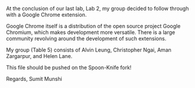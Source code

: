 At the conclusion of our last lab, Lab 2, my group decided to follow through with a Google Chrome extension.

Google Chrome itself is a distribution of the open source project Google Chromium, which makes development more versatile.
There is a large community revolving around the development of such extensions.

My group (Table 5) consists of Alvin Leung, Christopher Ngai, Aman Zargarpur, and Helen Lane.

This file should be pushed on the Spoon-Knife fork!

Regards,
Sumit Munshi
